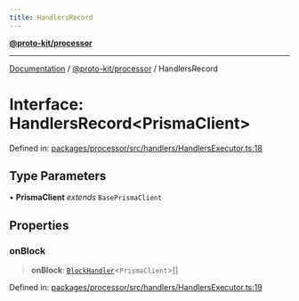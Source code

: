 ```yaml
---
title: HandlersRecord
---
```


[**@proto-kit/processor**](../README.md)

***

[Documentation](../../../README.md) / [@proto-kit/processor](../README.md) / HandlersRecord

# Interface: HandlersRecord\<PrismaClient\>

Defined in: [packages/processor/src/handlers/HandlersExecutor.ts:18](https://github.com/proto-kit/framework/blob/4d6b3b6da51b3edee0fbf25ce72c1f59ec61e891/packages/processor/src/handlers/HandlersExecutor.ts#L18)

## Type Parameters

• **PrismaClient** *extends* `BasePrismaClient`

## Properties

### onBlock

> **onBlock**: [`BlockHandler`](../type-aliases/BlockHandler.md)\<`PrismaClient`\>[]

Defined in: [packages/processor/src/handlers/HandlersExecutor.ts:19](https://github.com/proto-kit/framework/blob/4d6b3b6da51b3edee0fbf25ce72c1f59ec61e891/packages/processor/src/handlers/HandlersExecutor.ts#L19)
